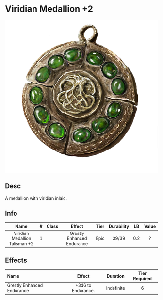 # Viridian Medallion +2

![Copyrighted Image](ViridianMedallionTalisman+2.png)

## Desc

A medallion with viridian inlaid.

## Info

|              Name              | # | Class |           Effect           | Tier | Durability | LB | Value |
| :----------------------------: | :-: | :---: | :------------------------: | :--: | :--------: | :-: | :---: |
| Viridian Medallion Talisman +2 | 1 |      | Greatly Enhanced Endurance | Epic |   39/39   | 0.2 |   ?   |

## Effects

| Name                       |       Effect       |  Duration  | Tier Required |
| :------------------------- | :----------------: | :--------: | :-----------: |
| Greatly Enhanced Endurance | +3d6 to Endurance. | Indefinite |       6       |
